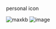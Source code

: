 personal icon

![maxkb](https://github.com/lianghan1992/icon/assets/43570989/f25b7969-4e32-44d5-a2b8-56017f0386d2)
![image](https://github.com/lianghan1992/icon/assets/43570989/8a2250eb-8ff2-4c12-bd9c-40ca613d2627)

